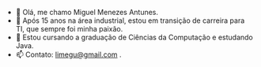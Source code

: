 - 👋 Olá, me chamo Miguel Menezes Antunes.
- 👀 Após 15 anos na área industrial, estou em transição de carreira para TI, que sempre foi minha paixão.
- 🌱 Estou cursando a graduação de Ciências da Computação e estudando Java.
- 📫 Contato: limegu@gmail.com .

